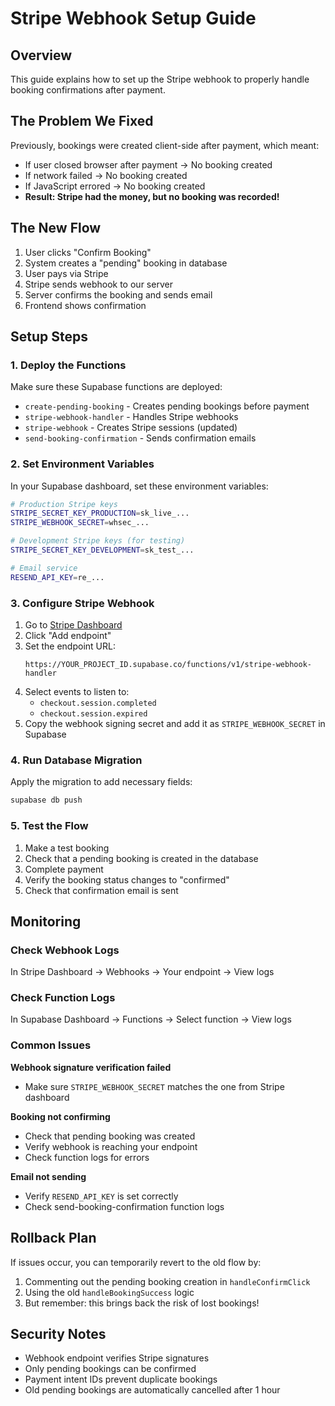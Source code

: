 # Stripe Webhook Setup Guide

## Overview
This guide explains how to set up the Stripe webhook to properly handle booking confirmations after payment.

## The Problem We Fixed
Previously, bookings were created client-side after payment, which meant:
- If user closed browser after payment → No booking created
- If network failed → No booking created  
- If JavaScript errored → No booking created
- **Result: Stripe had the money, but no booking was recorded!**

## The New Flow
1. User clicks "Confirm Booking"
2. System creates a "pending" booking in database
3. User pays via Stripe
4. Stripe sends webhook to our server
5. Server confirms the booking and sends email
6. Frontend shows confirmation

## Setup Steps

### 1. Deploy the Functions
Make sure these Supabase functions are deployed:
- `create-pending-booking` - Creates pending bookings before payment
- `stripe-webhook-handler` - Handles Stripe webhooks
- `stripe-webhook` - Creates Stripe sessions (updated)
- `send-booking-confirmation` - Sends confirmation emails

### 2. Set Environment Variables
In your Supabase dashboard, set these environment variables:

```bash
# Production Stripe keys
STRIPE_SECRET_KEY_PRODUCTION=sk_live_...
STRIPE_WEBHOOK_SECRET=whsec_...

# Development Stripe keys (for testing)
STRIPE_SECRET_KEY_DEVELOPMENT=sk_test_...

# Email service
RESEND_API_KEY=re_...
```

### 3. Configure Stripe Webhook
1. Go to [Stripe Dashboard](https://dashboard.stripe.com/webhooks)
2. Click "Add endpoint"
3. Set the endpoint URL:
   ```
   https://YOUR_PROJECT_ID.supabase.co/functions/v1/stripe-webhook-handler
   ```
4. Select events to listen to:
   - `checkout.session.completed`
   - `checkout.session.expired`
5. Copy the webhook signing secret and add it as `STRIPE_WEBHOOK_SECRET` in Supabase

### 4. Run Database Migration
Apply the migration to add necessary fields:
```bash
supabase db push
```

### 5. Test the Flow
1. Make a test booking
2. Check that a pending booking is created in the database
3. Complete payment
4. Verify the booking status changes to "confirmed"
5. Check that confirmation email is sent

## Monitoring

### Check Webhook Logs
In Stripe Dashboard → Webhooks → Your endpoint → View logs

### Check Function Logs
In Supabase Dashboard → Functions → Select function → View logs

### Common Issues

**Webhook signature verification failed**
- Make sure `STRIPE_WEBHOOK_SECRET` matches the one from Stripe dashboard

**Booking not confirming**
- Check that pending booking was created
- Verify webhook is reaching your endpoint
- Check function logs for errors

**Email not sending**
- Verify `RESEND_API_KEY` is set correctly
- Check send-booking-confirmation function logs

## Rollback Plan
If issues occur, you can temporarily revert to the old flow by:
1. Commenting out the pending booking creation in `handleConfirmClick`
2. Using the old `handleBookingSuccess` logic
3. But remember: this brings back the risk of lost bookings!

## Security Notes
- Webhook endpoint verifies Stripe signatures
- Only pending bookings can be confirmed
- Payment intent IDs prevent duplicate bookings
- Old pending bookings are automatically cancelled after 1 hour